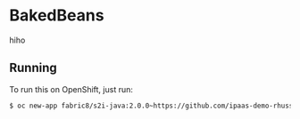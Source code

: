 # BakedBeans

hiho

## Running

To run this on OpenShift, just run:

```bash
$ oc new-app fabric8/s2i-java:2.0.0~https://github.com/ipaas-demo-rhuss/bakedbeans.git
```
